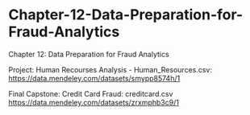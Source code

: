 # Chapter-12-Data-Preparation-for-Fraud-Analytics
Chapter 12: Data Preparation for Fraud Analytics

Project: Human Recourses Analysis - Human_Resources.csv:
https://data.mendeley.com/datasets/smypp8574h/1

Final Capstone: Credit Card Fraud: creditcard.csv
https://data.mendeley.com/datasets/zrxmphb3c9/1
